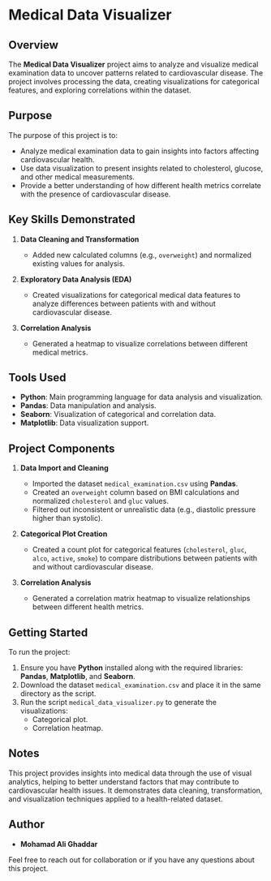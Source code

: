 # Medical Data Visualizer

## Overview
The **Medical Data Visualizer** project aims to analyze and visualize medical examination data to uncover patterns related to cardiovascular disease. The project involves processing the data, creating visualizations for categorical features, and exploring correlations within the dataset.

## Purpose
The purpose of this project is to:

- Analyze medical examination data to gain insights into factors affecting cardiovascular health.
- Use data visualization to present insights related to cholesterol, glucose, and other medical measurements.
- Provide a better understanding of how different health metrics correlate with the presence of cardiovascular disease.

## Key Skills Demonstrated
1. **Data Cleaning and Transformation**
   - Added new calculated columns (e.g., `overweight`) and normalized existing values for analysis.

2. **Exploratory Data Analysis (EDA)**
   - Created visualizations for categorical medical data features to analyze differences between patients with and without cardiovascular disease.

3. **Correlation Analysis**
   - Generated a heatmap to visualize correlations between different medical metrics.

## Tools Used
- **Python**: Main programming language for data analysis and visualization.
- **Pandas**: Data manipulation and analysis.
- **Seaborn**: Visualization of categorical and correlation data.
- **Matplotlib**: Data visualization support.

## Project Components
1. **Data Import and Cleaning**
   - Imported the dataset `medical_examination.csv` using **Pandas**.
   - Created an `overweight` column based on BMI calculations and normalized `cholesterol` and `gluc` values.
   - Filtered out inconsistent or unrealistic data (e.g., diastolic pressure higher than systolic).

2. **Categorical Plot Creation**
   - Created a count plot for categorical features (`cholesterol`, `gluc`, `alco`, `active`, `smoke`) to compare distributions between patients with and without cardiovascular disease.

3. **Correlation Analysis**
   - Generated a correlation matrix heatmap to visualize relationships between different health metrics.

## Getting Started
To run the project:

1. Ensure you have **Python** installed along with the required libraries: **Pandas**, **Matplotlib**, and **Seaborn**.
2. Download the dataset `medical_examination.csv` and place it in the same directory as the script.
3. Run the script `medical_data_visualizer.py` to generate the visualizations:
   - Categorical plot.
   - Correlation heatmap.

## Notes
This project provides insights into medical data through the use of visual analytics, helping to better understand factors that may contribute to cardiovascular health issues. It demonstrates data cleaning, transformation, and visualization techniques applied to a health-related dataset.

## Author
- **Mohamad Ali Ghaddar**

Feel free to reach out for collaboration or if you have any questions about this project.
